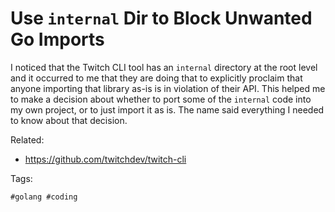 # Use `internal` Dir to Block Unwanted Go Imports

I noticed that the Twitch CLI tool has an `internal` directory at the
root level and it occurred to me that they are doing that to explicitly
proclaim that anyone importing that library as-is is in violation of
their API. This helped me to make a decision about whether to port some
of the `internal` code into my own project, or to just import it as is.
The name said everything I needed to know about that decision. 

Related:

* <https://github.com/twitchdev/twitch-cli>

Tags:

    #golang #coding
